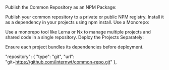Publish the Common Repository as an NPM Package:

Publish your common repository to a private or public NPM registry.
Install it as a dependency in your projects using npm install.
Use a Monorepo:

Use a monorepo tool like Lerna or Nx to manage multiple projects and shared code in a single repository.
Deploy the Projects Separately:

Ensure each project bundles its dependencies before deployment.

"repository": {
    "type": "git",
    "url": "git+https://github.com/internwt/common-repo.git"
  },